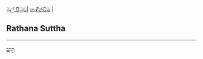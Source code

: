 [මුල් පිටුව](../index.md)| [හැඳින්වීම](../හැඳින්වීම.md) |

## Rathana Suttha



-----
[සූත්‍ර](index.md)
